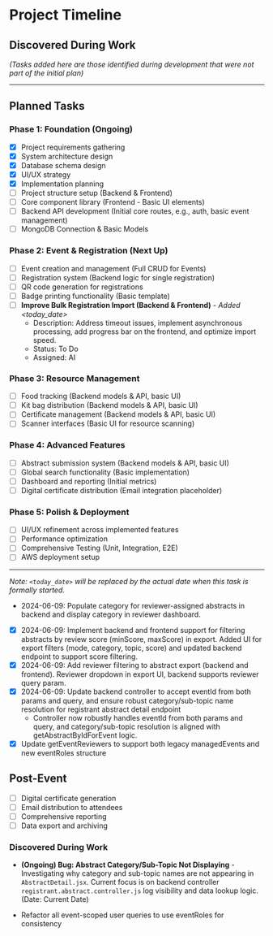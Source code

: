 # Project Timeline

## Discovered During Work
*(Tasks added here are those identified during development that were not part of the initial plan)*

---

## Planned Tasks

### Phase 1: Foundation (Ongoing)
- [x] Project requirements gathering
- [x] System architecture design
- [x] Database schema design
- [x] UI/UX strategy
- [x] Implementation planning
- [ ] Project structure setup (Backend & Frontend)
- [ ] Core component library (Frontend - Basic UI elements)
- [ ] Backend API development (Initial core routes, e.g., auth, basic event management)
- [ ] MongoDB Connection & Basic Models

### Phase 2: Event & Registration (Next Up)
- [ ] Event creation and management (Full CRUD for Events)
- [ ] Registration system (Backend logic for single registration)
- [ ] QR code generation for registrations
- [ ] Badge printing functionality (Basic template)
- [ ] **Improve Bulk Registration Import (Backend & Frontend)** - *Added <today_date>*
    - Description: Address timeout issues, implement asynchronous processing, add progress bar on the frontend, and optimize import speed.
    - Status: To Do
    - Assigned: AI

### Phase 3: Resource Management
- [ ] Food tracking (Backend models & API, basic UI)
- [ ] Kit bag distribution (Backend models & API, basic UI)
- [ ] Certificate management (Backend models & API, basic UI)
- [ ] Scanner interfaces (Basic UI for resource scanning)

### Phase 4: Advanced Features
- [ ] Abstract submission system (Backend models & API, basic UI)
- [ ] Global search functionality (Basic implementation)
- [ ] Dashboard and reporting (Initial metrics)
- [ ] Digital certificate distribution (Email integration placeholder)

### Phase 5: Polish & Deployment
- [ ] UI/UX refinement across implemented features
- [ ] Performance optimization
- [ ] Comprehensive Testing (Unit, Integration, E2E)
- [ ] AWS deployment setup

---

*Note: `<today_date>` will be replaced by the actual date when this task is formally started.*

- 2024-06-09: Populate category for reviewer-assigned abstracts in backend and display category in reviewer dashboard.
- [x] 2024-06-09: Implement backend and frontend support for filtering abstracts by review score (minScore, maxScore) in export. Added UI for export filters (mode, category, topic, score) and updated backend endpoint to support score filtering.
- [x] 2024-06-09: Add reviewer filtering to abstract export (backend and frontend). Reviewer dropdown in export UI, backend supports reviewer query param.
- [x] 2024-06-09: Update backend controller to accept eventId from both params and query, and ensure robust category/sub-topic name resolution for registrant abstract detail endpoint
  - Controller now robustly handles eventId from both params and query, and category/sub-topic resolution is aligned with getAbstractByIdForEvent logic.
- [x] Update getEventReviewers to support both legacy managedEvents and new eventRoles structure

## Post-Event
- [ ] Digital certificate generation
- [ ] Email distribution to attendees
- [ ] Comprehensive reporting
- [ ] Data export and archiving

### Discovered During Work
*   **(Ongoing) Bug: Abstract Category/Sub-Topic Not Displaying** - Investigating why category and sub-topic names are not appearing in `AbstractDetail.jsx`. Current focus is on backend controller `registrant.abstract.controller.js` log visibility and data lookup logic. (Date: Current Date)
- Refactor all event-scoped user queries to use eventRoles for consistency 